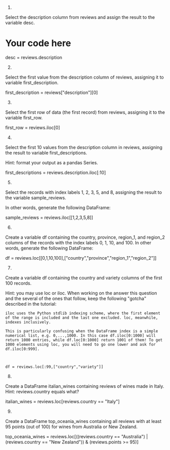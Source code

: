 1.

Select the description column from reviews and assign the result to the variable desc.

# Your code here
desc = reviews.description



2.

Select the first value from the description column of reviews, assigning it to variable first_description.


first_description = reviews["description"][0]




3.

Select the first row of data (the first record) from reviews, assigning it to the variable first_row.

first_row = reviews.iloc[0]


4.

Select the first 10 values from the description column in reviews, assigning the result to variable first_descriptions.

Hint: format your output as a pandas Series.


first_descriptions = reviews.description.iloc[:10]



5.

Select the records with index labels 1, 2, 3, 5, and 8, assigning the result to the variable sample_reviews.

In other words, generate the following DataFrame:

sample_reviews = reviews.iloc[[1,2,3,5,8]]


6.

Create a variable df containing the country, province, region_1, and region_2 columns of the records with the index labels 0, 1, 10, and 100. In other words, generate the following DataFrame:


df = reviews.loc[[0,1,10,100],["country","province","region_1","region_2"]]




7.

Create a variable df containing the country and variety columns of the first 100 records.

Hint: you may use loc or iloc. When working on the answer this question and the several of the ones that follow, keep the following "gotcha" described in the tutorial:

    iloc uses the Python stdlib indexing scheme, where the first element of the range is included and the last one excluded. loc, meanwhile, indexes inclusively.

    This is particularly confusing when the DataFrame index is a simple numerical list, e.g. 0,...,1000. In this case df.iloc[0:1000] will return 1000 entries, while df.loc[0:1000] return 1001 of them! To get 1000 elements using loc, you will need to go one lower and ask for df.iloc[0:999].



    df = reviews.loc[:99,["country","variety"]]
   


8.

Create a DataFrame italian_wines containing reviews of wines made in Italy. Hint: reviews.country equals what?

italian_wines = reviews.loc[reviews.country == "Italy"]






9.

Create a DataFrame top_oceania_wines containing all reviews with at least 95 points (out of 100) for wines from Australia or New Zealand.


top_oceania_wines = reviews.loc[((reviews.country == "Australia") | (reviews.country == "New Zealand")) & (reviews.points >= 95)]


